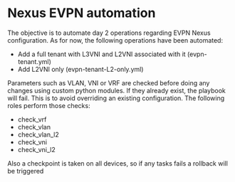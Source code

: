 Nexus EVPN automation
=========

The objective is to automate day 2 operations regarding EVPN Nexus configuration. As for now, the following operations have been automated:
- Add a full tenant with L3VNI and L2VNI associated with it (evpn-tenant.yml)
- Add L2VNI only (evpn-tenant-L2-only.yml)

Parameters such as VLAN, VNI or VRF are checked before doing any changes using custom python modules. If they already exist, the playbook will fail. This is to avoid overriding an existing configuration.
The following roles perform those checks:
- check_vrf
- check_vlan
- check_vlan_l2
- check_vni
- check_vni_l2

Also a checkpoint is taken on all devices, so if any tasks fails a rollback will be triggered

